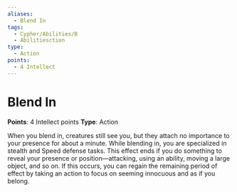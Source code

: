 ```yaml
---
aliases:
  - Blend In
tags:
  - Cypher/Abilities/B
  - Abilitiesction
type:
  - Action
points:
  - 4 Intellect
---
```


# Blend In

**Points**: 4 Intellect points
**Type**: Action

When you blend in, creatures still see you, but they attach no importance to your presence for about a minute. While blending in, you are specialized in stealth and Speed defense tasks. This effect ends if you do something to reveal your presence or position—attacking, using an ability, moving a large object, and so on. If this occurs, you can regain the remaining period of effect by taking an action to focus on seeming innocuous and as if you belong.
